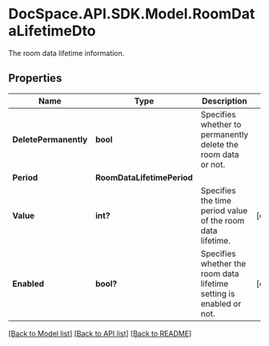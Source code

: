 # DocSpace.API.SDK.Model.RoomDataLifetimeDto
The room data lifetime information.

## Properties

Name | Type | Description | Notes
------------ | ------------- | ------------- | -------------
**DeletePermanently** | **bool** | Specifies whether to permanently delete the room data or not. | 
**Period** | **RoomDataLifetimePeriod** |  | 
**Value** | **int?** | Specifies the time period value of the room data lifetime. | [optional] 
**Enabled** | **bool?** | Specifies whether the room data lifetime setting is enabled or not. | [optional] 

[[Back to Model list]](../README.md#documentation-for-models) [[Back to API list]](../README.md#documentation-for-api-endpoints) [[Back to README]](../README.md)

